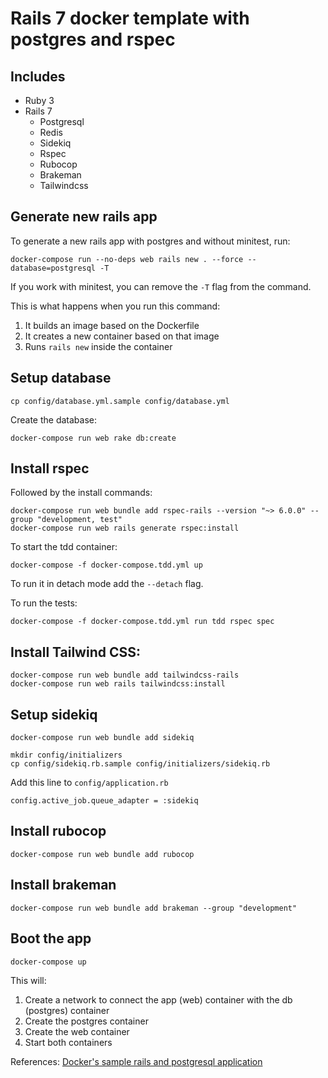 # Rails 7 docker template with postgres and rspec

## Includes
- Ruby 3
- Rails 7
  - Postgresql
  - Redis
  - Sidekiq
  - Rspec
  - Rubocop
  - Brakeman
  - Tailwindcss

## Generate new rails app

To generate a new rails app with postgres and without minitest, run:

```shell
docker-compose run --no-deps web rails new . --force --database=postgresql -T
```

If you work with minitest, you can remove the `-T` flag from the command.

This is what happens when you run this command:

1. It builds an image based on the Dockerfile
2. It creates a new container based on that image
3. Runs `rails new` inside the container

## Setup database

```
cp config/database.yml.sample config/database.yml
```

Create the database:

```shell
docker-compose run web rake db:create
```

## Install rspec

Followed by the install commands:

```shell
docker-compose run web bundle add rspec-rails --version "~> 6.0.0" --group "development, test"
docker-compose run web rails generate rspec:install
```

To start the tdd container:

```shell
docker-compose -f docker-compose.tdd.yml up
```

To run it in detach mode add the `--detach` flag.

To run the tests:

```shell
docker-compose -f docker-compose.tdd.yml run tdd rspec spec
```

## Install Tailwind CSS:

```shell
docker-compose run web bundle add tailwindcss-rails
docker-compose run web rails tailwindcss:install
```

## Setup sidekiq

```shell
docker-compose run web bundle add sidekiq
```

```shell
mkdir config/initializers
cp config/sidekiq.rb.sample config/initializers/sidekiq.rb
```

Add this line to `config/application.rb`

```shell
config.active_job.queue_adapter = :sidekiq
```

## Install rubocop

```shell
docker-compose run web bundle add rubocop
```

## Install brakeman

```shell
docker-compose run web bundle add brakeman --group "development"
```

## Boot the app

```shell
docker-compose up
```

This will:

1. Create a network to connect the app (web) container with the db (postgres)
   container
2. Create the postgres container
3. Create the web container
4. Start both containers

References: [Docker's sample rails and postgresql application](https://docs.docker.com/samples/rails/)
